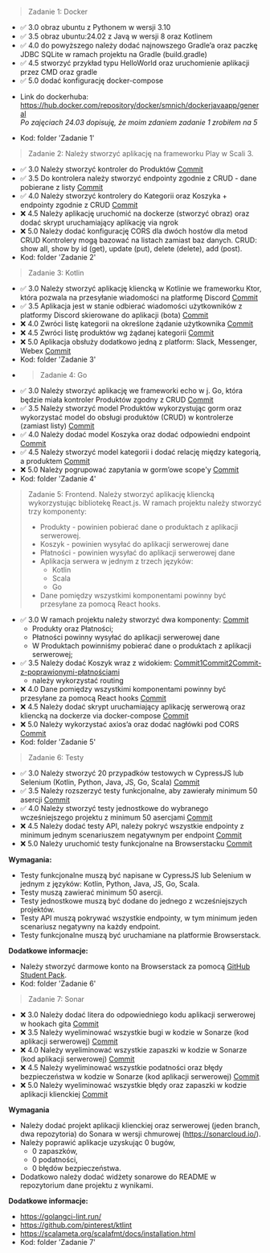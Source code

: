 > Zadanie 1: Docker
+ ✅ 3.0 obraz ubuntu z Pythonem w wersji 3.10
+ ✅ 3.5 obraz ubuntu:24.02 z Javą w wersji 8 oraz Kotlinem
+ ✅ 4.0 do powyższego należy dodać najnowszego Gradle’a oraz paczkę JDBC
SQLite w ramach projektu na Gradle (build.gradle)
+ ✅ 4.5 stworzyć przykład typu HelloWorld oraz uruchomienie aplikacji
przez CMD oraz gradle
+ ✅ 5.0 dodać konfigurację docker-compose 
- Link do dockerhuba: https://hub.docker.com/repository/docker/smnich/dockerjavaapp/general
<br> *Po zajęciach 24.03 dopisuję, że moim zdaniem zadanie 1 zrobiłem na 5*
+ Kod: folder 'Zadanie 1'
> Zadanie 2:
Należy stworzyć aplikację na frameworku Play w Scali 3. 
+ ✅ 3.0 Należy stworzyć kontroler do Produktów [Commit](https://github.com/Mnichuu/ebiznes/commit/0d012d75a6609b4ba18f5cd115b98239b68c26fd)
+ ✅ 3.5 Do kontrolera należy stworzyć endpointy zgodnie z CRUD - dane
pobierane z listy [Commit](https://github.com/Mnichuu/ebiznes/commit/0d012d75a6609b4ba18f5cd115b98239b68c26fd)
+ ✅ 4.0 Należy stworzyć kontrolery do Kategorii oraz Koszyka + endpointy
zgodnie z CRUD [Commit](https://github.com/Mnichuu/ebiznes/commit/27c4e01a58c5ab70186ed463e319f3a4aa35f018)
+ ❌ 4.5 Należy aplikację uruchomić na dockerze (stworzyć obraz) oraz dodać
skrypt uruchamiający aplikację via ngrok
+ ❌ 5.0 Należy dodać konfigurację CORS dla dwóch hostów dla metod CRUD
Kontrolery mogą bazować na listach zamiast baz danych. CRUD: show all,
show by id (get), update (put), delete (delete), add (post).
+ Kod: folder 'Zadanie 2'
> Zadanie 3: Kotlin
+ ✅ 3.0 Należy stworzyć aplikację kliencką w Kotlinie we frameworku Ktor, która pozwala na przesyłanie wiadomości na platformę Discord [Commit](https://github.com/Mnichuu/ebiznes/commit/6fda92238b86ab51f116653a4bc0b7fbb6d6eeb4)
+ ✅ 3.5 Aplikacja jest w stanie odbierać wiadomości użytkowników z platformy Discord skierowane do aplikacji (bota) [Commit](https://github.com/Mnichuu/ebiznes/commit/b94eac48f551b3c282fe8ea6e2e0b6808b871b70)
+ ❌ 4.0 Zwróci listę kategorii na określone żądanie użytkownika [Commit]()
+ ❌ 4.5 Zwróci listę produktów wg żądanej kategorii [Commit]()
+ ❌ 5.0 Aplikacja obsłuży dodatkowo jedną z platform: Slack, Messenger, Webex [Commit]()
+ Kod: folder 'Zadanie 3'
+ > Zadanie 4: Go
+ ✅ 3.0 Należy stworzyć aplikację we frameworki echo w j. Go, która będzie miała kontroler Produktów zgodny z CRUD [Commit](https://github.com/Mnichuu/ebiznes/commit/e67bd3ce3165c31601e00e4b03c295fdafe7246b)
+ ✅ 3.5 Należy stworzyć model Produktów wykorzystując gorm oraz wykorzystać model do obsługi produktów (CRUD) w kontrolerze (zamiast listy) [Commit](https://github.com/Mnichuu/ebiznes/commit/e67bd3ce3165c31601e00e4b03c295fdafe7246b)
+ ✅ 4.0 Należy dodać model Koszyka oraz dodać odpowiedni endpoint [Commit](https://github.com/Mnichuu/ebiznes/commit/1906ad1af07f4134232f90c9665e0b95eeb253f3)
+ ✅ 4.5 Należy stworzyć model kategorii i dodać relację między kategorią, a produktem [Commit](https://github.com/Mnichuu/ebiznes/commit/98ddd46107b2fed4eb2345b7b9162be173f262b1)
+ ❌ 5.0 Należy pogrupować zapytania w gorm’owe scope'y [Commit]()
+ Kod: folder 'Zadanie 4'
> Zadanie 5: Frontend. Należy stworzyć aplikację kliencką wykorzystując bibliotekę React.js.
W ramach projektu należy stworzyć trzy komponenty: 
> + Produkty - powinien pobierać dane o produktach z aplikacji serwerowej.
> + Koszyk - powinien wysyłać do aplikacji serwerowej dane
> + Płatności - powinien wysyłać do aplikacji serwerowej dane
> + Aplikacja serwera w jednym z trzech języków: 
>   + Kotlin
>   + Scala
>   + Go 
> + Dane pomiędzy wszystkimi komponentami powinny być przesyłane za pomocą React hooks.


+ ✅  3.0 W ramach projektu należy stworzyć dwa komponenty:  [Commit](https://github.com/Mnichuu/ebiznes/commit/15e56d3e9b6715b6de76e040526f48d8e4a25c45)
  + Produkty oraz Płatności; 
  + Płatności powinny wysyłać do aplikacji serwerowej dane
  + W Produktach powinniśmy pobierać dane o produktach z aplikacji serwerowej;
+ ✅  3.5 Należy dodać Koszyk wraz z widokiem: [Commit1](https://github.com/Mnichuu/ebiznes/commit/7169ec453f9a03a63bfc7a40b15668e6cadbffe0)[Commit2](https://github.com/Mnichuu/ebiznes/commit/a9076eae7abb6acf1adb610e9901ca584bb388b0)[Commit-z-poprawionymi-płatnościami](https://github.com/Mnichuu/ebiznes/commit/5fd30a439d608ca0f72df3bcc394fd72f2b3d15d)
  + należy wykorzystać routing 
+ ❌ 4.0 Dane pomiędzy wszystkimi komponentami powinny być przesyłane za pomocą React hooks [Commit]()
+ ❌ 4.5 Należy dodać skrypt uruchamiający aplikację serwerową oraz kliencką na dockerze via docker-compose [Commit]()
+ ❌ 5.0 Należy wykorzystać axios’a oraz dodać nagłówki pod CORS [Commit]()
+ Kod: folder 'Zadanie 5'

> Zadanie 6: Testy

+ ✅ 3.0 Należy stworzyć 20 przypadków testowych w CypressJS lub Selenium (Kotlin, Python, Java, JS, Go, Scala) [Commit](https://github.com/Mnichuu/ebiznes/commit/195b34164d49e2d1d519599ebec20468325c2eab)
+ ✅ 3.5 Należy rozszerzyć testy funkcjonalne, aby zawierały minimum 50 asercji [Commit](https://github.com/Mnichuu/ebiznes/commit/2ea6883d34a410e0b462fdddfb988e1c72e30636)
+ ✅ 4.0 Należy stworzyć testy jednostkowe do wybranego wcześniejszego projektu z minimum 50 asercjami [Commit](https://github.com/Mnichuu/ebiznes/commit/2ea6883d34a410e0b462fdddfb988e1c72e30636)
+ ❌ 4.5 Należy dodać testy API, należy pokryć wszystkie endpointy z minimum jednym scenariuszem negatywnym per endpoint [Commit]()
+ ❌ 5.0 Należy uruchomić testy funkcjonalne na Browserstacku [Commit]()

**Wymagania:**
- Testy funkcjonalne muszą być napisane w CypressJS lub Selenium w jednym z języków: Kotlin, Python, Java, JS, Go, Scala.
- Testy muszą zawierać minimum 50 asercji.
- Testy jednostkowe muszą być dodane do jednego z wcześniejszych projektów.
- Testy API muszą pokrywać wszystkie endpointy, w tym minimum jeden scenariusz negatywny na każdy endpoint.
- Testy funkcjonalne muszą być uruchamiane na platformie Browserstack.

**Dodatkowe informacje:**
- Należy stworzyć darmowe konto na Browserstack za pomocą [GitHub Student Pack](https://education.github.com/pack).
- Kod: folder 'Zadanie 6'

> Zadanie 7: Sonar

+ ❌ 3.0 Należy dodać litera do odpowiedniego kodu aplikacji serwerowej w hookach gita [Commit]()
+ ❌ 3.5 Należy wyeliminować wszystkie bugi w kodzie w Sonarze (kod aplikacji serwerowej) [Commit]()
+ ❌ 4.0 Należy wyeliminować wszystkie zapaszki w kodzie w Sonarze (kod aplikacji serwerowej) [Commit]()
+ ❌ 4.5 Należy wyeliminować wszystkie podatności oraz błędy bezpieczeństwa w kodzie w Sonarze (kod aplikacji serwerowej) [Commit]()
+ ❌ 5.0 Należy wyeliminować wszystkie błędy oraz zapaszki w kodzie aplikacji klienckiej [Commit]()

**Wymagania**
- Należy dodać projekt aplikacji klienckiej oraz serwerowej (jeden branch, dwa repozytoria) do Sonara w wersji chmurowej (https://sonarcloud.io/). 
- Należy poprawić aplikacje uzyskując 0 bugów, 
  - 0 zapaszków, 
  - 0 podatności,
  - 0 błędów bezpieczeństwa. 
- Dodatkowo należy dodać widżety sonarowe do README w repozytorium dane projektu z wynikami.

**Dodatkowe informacje:**
- https://golangci-lint.run/
- https://github.com/pinterest/ktlint
- https://scalameta.org/scalafmt/docs/installation.html
- Kod: folder 'Zadanie 7'